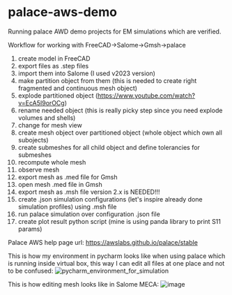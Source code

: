 # palace-aws-demo
Running palace AWD demo projects for EM simulations which are verified.

Workflow for working with FreeCAD->Salome->Gmsh->palace
  1. create model in FreeCAD
  2. export files as .step files
  3. import them into Salome (I used v2023 version)
  4. make partition object from them (this is needed to create right fragmented and continuous mesh object)
  5. explode partitioned object (https://www.youtube.com/watch?v=EcA5I9orOCg)
  6. rename needed object (this is really picky step since you need explode volumes and shells)
  7. change for mesh view
  8. create mesh object over partitioned object (whole object which own all subojects)
  9. create submeshes for all child object and define tolerancies for submeshes
  10. recompute whole mesh
  11. observe mesh
  12. export mesh as .med file for Gmsh
  13. open mesh .med file in Gmsh
  14. export mesh as .msh file version 2.x is NEEDED!!!
  13. create .json simulation configurations (let's inspire already done simulation profiles) using .msh file
  14. run palace simulation over configuration .json file
  15. create plot result python script (mine is using panda library to print S11 params)

Palace AWS help page url: https://awslabs.github.io/palace/stable

This is how my environment in pycharm looks like when using palace which is running inside virtual box, this way I can edit all files at one place and not to be confused:
![pycharm_environment_for_simulation](https://github.com/user-attachments/assets/4064a9c0-a182-4d25-92b8-b42bfa09062f)

This is how editing mesh looks like in Salome MECA:
![image](https://github.com/user-attachments/assets/381c61ec-a815-4530-915e-6fdfe2646736)
